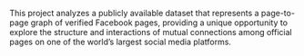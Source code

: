 This project analyzes a publicly available dataset that represents a page-to-page graph of verified Facebook pages, providing a unique opportunity to explore the structure and interactions of mutual connections among official pages on one of the world’s largest social media platforms.
